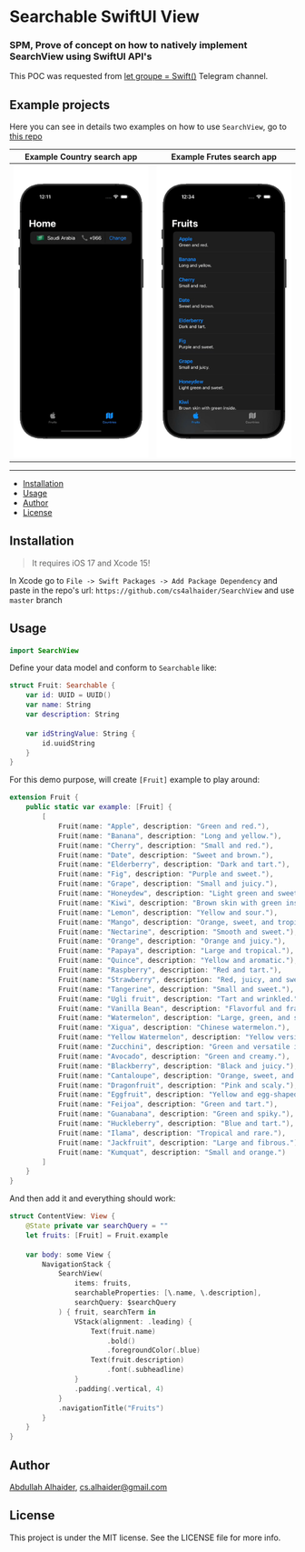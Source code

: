 # Searchable SwiftUI View

### SPM, Prove of concept on how to natively implement SearchView using SwiftUI API's

This POC was requested from [let groupe = Swift()](https://t.me/SwiftGroup) Telegram channel.

## Example projects 
Here you can see in details two examples on how to use `SearchView`, go to [this repo](https://github.com/cs4alhaider/SearchViewExamples)

| Example Country search app | Example Frutes search app |
| -------------------------- | ------------------------- |
| ![](Assets/CountryApp.gif) | ![](Assets/FruitsApp.gif) |

---

- [Installation](#installation)
- [Usage](#usage)
- [Author](#author)
- [License](#license)

## Installation

> It requires iOS 17 and Xcode 15!

In Xcode go to `File -> Swift Packages -> Add Package Dependency` and paste in the repo's url: `https://github.com/cs4alhaider/SearchView` and use `master` branch

## Usage

```swift
import SearchView
```

Define your data model and conform to `Searchable` like:

```swift
struct Fruit: Searchable {
    var id: UUID = UUID()
    var name: String
    var description: String

    var idStringValue: String {
        id.uuidString
    }
}
```

For this demo purpose, will create `[Fruit]` example to play around:

```swift
extension Fruit {
    public static var example: [Fruit] {
        [
            Fruit(name: "Apple", description: "Green and red."),
            Fruit(name: "Banana", description: "Long and yellow."),
            Fruit(name: "Cherry", description: "Small and red."),
            Fruit(name: "Date", description: "Sweet and brown."),
            Fruit(name: "Elderberry", description: "Dark and tart."),
            Fruit(name: "Fig", description: "Purple and sweet."),
            Fruit(name: "Grape", description: "Small and juicy."),
            Fruit(name: "Honeydew", description: "Light green and sweet."),
            Fruit(name: "Kiwi", description: "Brown skin with green inside."),
            Fruit(name: "Lemon", description: "Yellow and sour."),
            Fruit(name: "Mango", description: "Orange, sweet, and tropical."),
            Fruit(name: "Nectarine", description: "Smooth and sweet."),
            Fruit(name: "Orange", description: "Orange and juicy."),
            Fruit(name: "Papaya", description: "Large and tropical."),
            Fruit(name: "Quince", description: "Yellow and aromatic."),
            Fruit(name: "Raspberry", description: "Red and tart."),
            Fruit(name: "Strawberry", description: "Red, juicy, and sweet."),
            Fruit(name: "Tangerine", description: "Small and sweet."),
            Fruit(name: "Ugli fruit", description: "Tart and wrinkled."),
            Fruit(name: "Vanilla Bean", description: "Flavorful and fragrant."),
            Fruit(name: "Watermelon", description: "Large, green, and sweet."),
            Fruit(name: "Xigua", description: "Chinese watermelon."),
            Fruit(name: "Yellow Watermelon", description: "Yellow version of the classic."),
            Fruit(name: "Zucchini", description: "Green and versatile in cooking."),
            Fruit(name: "Avocado", description: "Green and creamy."),
            Fruit(name: "Blackberry", description: "Black and juicy."),
            Fruit(name: "Cantaloupe", description: "Orange, sweet, and netted skin."),
            Fruit(name: "Dragonfruit", description: "Pink and scaly."),
            Fruit(name: "Eggfruit", description: "Yellow and egg-shaped."),
            Fruit(name: "Feijoa", description: "Green and tart."),
            Fruit(name: "Guanabana", description: "Green and spiky."),
            Fruit(name: "Huckleberry", description: "Blue and tart."),
            Fruit(name: "Ilama", description: "Tropical and rare."),
            Fruit(name: "Jackfruit", description: "Large and fibrous."),
            Fruit(name: "Kumquat", description: "Small and orange.")
        ]
    }
}
```

And then add it and everything should work:

```swift
struct ContentView: View {
    @State private var searchQuery = ""
    let fruits: [Fruit] = Fruit.example

    var body: some View {
        NavigationStack {
            SearchView(
                items: fruits,
                searchableProperties: [\.name, \.description],
                searchQuery: $searchQuery
            ) { fruit, searchTerm in
                VStack(alignment: .leading) {
                    Text(fruit.name)
                        .bold()
                        .foregroundColor(.blue)
                    Text(fruit.description)
                        .font(.subheadline)
                }
                .padding(.vertical, 4)
            }
            .navigationTitle("Fruits")
        }
    }
}

```

## Author

[Abdullah Alhaider](https://x.com/cs4alhaider), cs.alhaider@gmail.com

## License

This project is under the MIT license. See the LICENSE file for more info.
